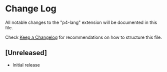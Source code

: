 # Change Log

All notable changes to the "p4-lang" extension will be documented in this file.

Check [Keep a Changelog](http://keepachangelog.com/) for recommendations on how to structure this file.

## [Unreleased]

- Initial release